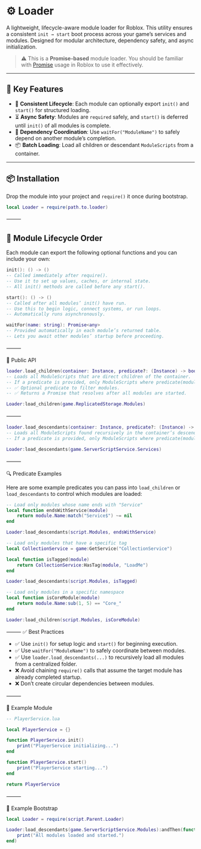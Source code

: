 # ⚙️ Loader

A lightweight, lifecycle-aware module loader for Roblox. This utility ensures a consistent `init → start` boot process across your game’s services and modules. Designed for modular architecture, dependency safety, and async initialization.

> ⚠️ This is a **Promise-based** module loader. You should be familiar with [Promise](https://eryn.io/roblox-lua-promise/) usage in Roblox to use it effectively.

---

## 🚀 Key Features

- 🔁 **Consistent Lifecycle**: Each module can optionally export `init()` and `start()` for structured loading.
- ⏳ **Async Safety**: Modules are `required` safely, and `start()` is deferred until `init()` of all modules is complete.
- 🧩 **Dependency Coordination**: Use `waitFor("ModuleName")` to safely depend on another module’s completion.
- 📦 **Batch Loading**: Load all children or descendant `ModuleScripts` from a container.

---

## 📦 Installation

Drop the module into your project and `require()` it once during bootstrap.

```lua
local Loader = require(path.to.loader)
```

⸻

## 📜 Module Lifecycle Order

Each module can export the following optional functions and you can include your own:

```lua
init(): () -> ()
-- Called immediately after require().
-- Use it to set up values, caches, or internal state.
-- All init() methods are called before any start().
```

```lua
start(): () -> ()
-- Called after all modules’ init() have run.
-- Use this to begin logic, connect systems, or run loops.
-- Automatically runs asynchronously.
```

```lua
waitFor(name: string): Promise<any>
-- Provided automatically in each module’s returned table.
-- Lets you await other modules’ startup before proceeding.
```

⸻

🧩 Public API

```lua
loader.load_children(container: Instance, predicate?: (Instance) -> boolean): Promise<boolean>
-- Loads all ModuleScripts that are direct children of the container.
-- If a predicate is provided, only ModuleScripts where predicate(module) == true will be loaded.
-- ✅ Optional predicate to filter modules.
-- ✅ Returns a Promise that resolves after all modules are started.
```

```lua
Loader:load_children(game.ReplicatedStorage.Modules)
```

⸻

```lua
loader.load_descendants(container: Instance, predicate?: (Instance) -> boolean): Promise<boolean>
-- Loads all ModuleScripts found recursively in the container’s descendants.
-- If a predicate is provided, only ModuleScripts where predicate(module) == true will be loaded.
```

```lua
Loader:load_descendants(game.ServerScriptService.Services)
```

⸻

🔍 Predicate Examples

Here are some example predicates you can pass into `load_children` or `load_descendants` to control which modules are loaded:

```lua
-- Load only modules whose name ends with "Service"
local function endsWithService(module)
    return module.Name:match("Service$") ~= nil
end

Loader:load_descendants(script.Modules, endsWithService)
```

```lua
-- Load only modules that have a specific tag
local CollectionService = game:GetService("CollectionService")

local function isTagged(module)
    return CollectionService:HasTag(module, "LoadMe")
end

Loader:load_descendants(script.Modules, isTagged)
```

```lua
-- Load only modules in a specific namespace
local function isCoreModule(module)
    return module.Name:sub(1, 5) == "Core_"
end

Loader:load_children(script.Modules, isCoreModule)
```

⸻
✅ Best Practices

- ✅ Use `init()` for setup logic and `start()` for beginning execution.
- ✅ Use `waitFor("ModuleName")` to safely coordinate between modules.
- ✅ Use `loader.load_descendants(...)` to recursively load all modules from a centralized folder.
- ❌ Avoid chaining `require()` calls that assume the target module has already completed startup.
- ❌ Don’t create circular dependencies between modules.

⸻

📁 Example Module

```lua
-- PlayerService.lua

local PlayerService = {}

function PlayerService.init()
    print("PlayerService initializing...")
end

function PlayerService.start()
    print("PlayerService starting...")
end

return PlayerService
```

⸻

🧪 Example Bootstrap

```lua
local Loader = require(script.Parent.Loader)

Loader:load_descendants(game.ServerScriptService.Modules):andThen(function()
    print("All modules loaded and started.")
end)
```
